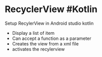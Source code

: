 # RecyclerView #Kotlin
Setup RecylerView in Android studio kotlin

- Display a list of item
- Can accept a function as a parameter
- Creates the view from a xml file
- activates the recylerview
